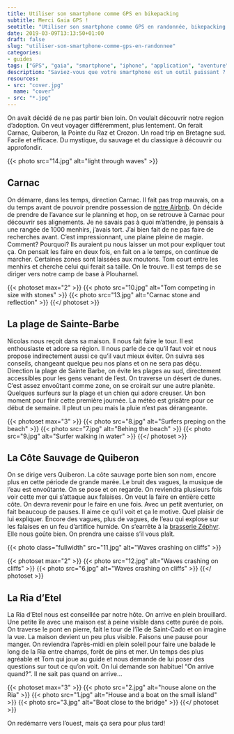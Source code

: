 ```yaml
---
title: Utiliser son smartphone comme GPS en bikepacking
subtitle: Merci Gaia GPS !
seotitle: "Utiliser son smartphone comme GPS en randonnée, bikepacking et microaventures"
date: 2019-03-09T13:13:50+01:00
draft: false
slug: "utiliser-son-smartphone-comme-gps-en-randonnee"
categories:
- guides
tags: ["GPS", "gaia", "smartphone", "iphone", "application", "aventure", "randonnée", "microaventure", "bikepacking"]
description: "Saviez-vous que votre smartphone est un outil puissant ? Il suffit de télécharger une application pour utiliser son smartphone comme GPS en randonnée."
resources:
- src: "cover.jpg"
  name: "cover"
- src: "*.jpg"
---
```


On avait décidé de ne pas partir bien loin. On voulait découvrir notre region d’adoption. On veut voyager différemment, plus lentement. On ferait Carnac, Quiberon, la Pointe du Raz et Crozon. Un road trip en Bretagne sud. Facile et efficace. Du mystique, du sauvage et du classique à découvrir ou approfondir.

<!-- more -->

{{< photo src="14.jpg" alt="light through waves" >}}

## Carnac

On démarre, dans les temps, direction Carnac. Il fait pas trop mauvais, on a du temps avant de pouvoir prendre possession de [notre Airbnb](https://www.airbnb.fr/rooms/11307466). On décide de prendre de l’avance sur le planning et hop, on se retrouve à Carnac pour découvrir ses alignements. Je ne savais pas à quoi m’attendre, je pensais à une rangée de 1000 menhirs, j’avais tort. J’ai bien fait de ne pas faire de recherches avant. C’est impressionnant, une plaine pleine de magie. Comment? Pourquoi? Ils auraient pu nous laisser un mot pour expliquer tout ça. On pensait les faire en deux fois, en fait on a le temps, on continue de marcher. Certaines zones sont laissées aux moutons. Tom court entre les menhirs et cherche celui qui ferait sa taille. On le trouve. Il est temps de se diriger vers notre camp de base à Plouharnel.

{{< photoset max="2" >}}
  {{< photo src="10.jpg" alt="Tom competing in size with stones" >}}
  {{< photo src="13.jpg" alt="Carnac stone and reflection" >}}
{{</ photoset >}}

## La plage de Sainte-Barbe

Nicolas nous reçoit dans sa maison. Il nous fait faire le tour. Il est enthousiaste et adore sa région. Il nous parle de ce qu’il faut voir et nous propose indirectement aussi ce qu’il vaut mieux éviter. On suivra ses conseils, changeant quelque peu nos plans et on ne sera pas déçu. Direction la plage de Sainte Barbe, on évite les plages au sud, directement accessibles pour les gens venant de l’est. On traverse un désert de dunes. C’est assez envoûtant comme zone, on se croirait sur une autre planète. Quelques surfeurs sur la plage et un chien qui adore creuser. Un bon moment pour finir cette première journée. La météo est grisâtre pour ce début de semaine. Il pleut un peu mais la pluie n’est pas dérangeante.

{{< photoset max="3" >}}
  {{< photo src="8.jpg" alt="Surfers preping on the beach" >}}
  {{< photo src="7.jpg" alt="Behing the beach" >}}
  {{< photo src="9.jpg" alt="Surfer walking in water" >}}
{{</ photoset >}}

## La Côte Sauvage de Quiberon

On se dirige vers Quiberon. La côte sauvage porte bien son nom, encore plus en cette période de grande marée. Le bruit des vagues, la musique de l’eau est envoûtante. On se pose et on regarde. On reviendra plusieurs fois voir cette mer qui s’attaque aux falaises. On veut la faire en entière cette côte. On devra revenir pour le faire en une fois. Avec un petit aventurier, on fait beaucoup de pauses. Il aime ce qu’il voit et ça le motive. Quel plaisir de lui expliquer. Encore des vagues, plus de vagues, de l’eau qui explose sur les falaises en un feu d’artifice humide. On s’earrête à la [brasserie Zéphyr](http://www.zephyr-biere.com). Elle nous goûte bien. On prendra une caisse s’il vous plaît.

{{< photo class="fullwidth" src="11.jpg" alt="Waves crashing on cliffs" >}}

{{< photoset max="2" >}}
  {{< photo src="12.jpg" alt="Waves crashing on cliffs" >}}
  {{< photo src="6.jpg" alt="Waves crashing on cliffs" >}}
{{</ photoset >}}


## La Ria d’Etel

La Ria d’Etel nous est conseillée par notre hôte. On arrive en plein brouillard. Une petite île avec une maison est à peine visible dans cette purée de pois. On traverse le pont en pierre, fait le tour de l’île de Saint-Cado et on imagine la vue. La maison devient un peu plus visible. Faisons une pause pour manger. On reviendra l’après-midi en plein soleil pour faire une balade le long de la Ria entre champs, forêt de pins et mer. Un temps des plus agréable et Tom qui joue au guide et nous demande de lui poser des questions sur tout ce qu’on voit. On lui demande son habituel “On arrive quand?”. Il ne sait pas quand on arrive...

{{< photoset max="3" >}}
  {{< photo src="2.jpg" alt="house alone on the Ria" >}}
  {{< photo src="1.jpg" alt="House and a boat on the small island" >}}
  {{< photo src="3.jpg" alt="Boat close to the bridge" >}}
{{</ photoset >}}

On redémarre vers l’ouest, mais ça sera pour plus tard!
